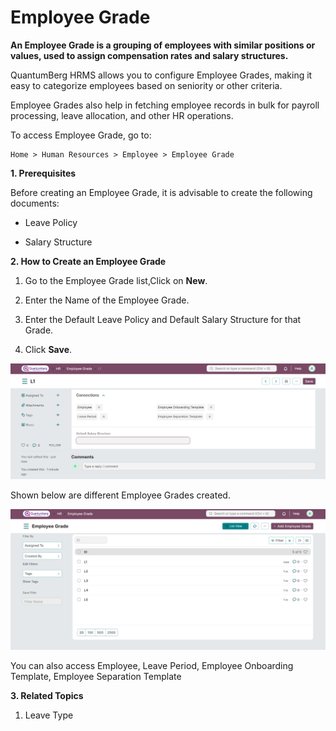 # Employee Grade

**An Employee Grade is a grouping of employees with similar positions or values, used to assign compensation rates and salary structures.**

QuantumBerg HRMS allows you to configure Employee Grades, making it easy to categorize employees based on seniority or other criteria.

Employee Grades also help in fetching employee records in bulk for payroll processing, leave allocation, and other HR operations.

To access Employee Grade, go to:

    Home > Human Resources > Employee > Employee Grade

**1. Prerequisites**

Before creating an Employee Grade, it is advisable to create the following documents:

* Leave Policy

* Salary Structure

**2. How to Create an Employee Grade**

1. Go to the Employee Grade list,Click on **New**.

2. Enter the Name of the Employee Grade.

3. Enter the Default Leave Policy and Default Salary Structure for that Grade.

4. Click **Save**.

![GradeDetails](../images/GradeDetails.png)

Shown below are different Employee Grades created.

![GradeList](../images/GradeList.png)

You can also access Employee, Leave Period, Employee Onboarding Template, Employee Separation Template

**3. Related Topics**

1. Leave Type